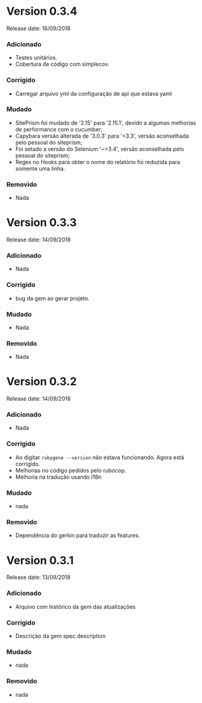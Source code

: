 # Version 0.3.4
Release date: 16/09/2018

### Adicionado

- Testes unitários.
- Cobertura de código com simplecov.

### Corrigido

- Carregar arquivo yml da configuração de api que estava yaml

### Mudado

- SitePrism foi mudado de '2.15' para '2.15.1', devido a algumas melhorias de performance com o cucumber;
- Capybara versão alterada de '3.0.3' para '<3.3', versão aconselhada pelo pessoal do siteprism;
- Foi setado a versão do Selenium '~>3.4', versão aconselhada pelo pessoal do siteprism;
- Regex no Hooks para obter o nome do relatório foi reduzida para somente uma linha.

### Removido

- Nada

# Version 0.3.3
Release date: 14/09/2018

### Adicionado

- Nada

### Corrigido

- bug da gem ao gerar projeto.


### Mudado

- Nada

### Removido

- Nada

# Version 0.3.2
Release date: 14/09/2018

### Adicionado

- Nada

### Corrigido

- Ao digitar ```rubygene --version``` não estava funcionando. Agora está corrigido.
- Melhorias no código pedidos pelo rubocop. 
- Melhoria na tradução usando I18n 

### Mudado

- nada

### Removido

- Dependência do gerkin para traduzir as features.

# Version 0.3.1
Release date: 13/09/2018

### Adicionado

- Arquivo com histórico da gem das atualizaçōes

### Corrigido

- Descrição da gem spec.description

### Mudado

- nada

### Removido

- nada
